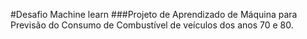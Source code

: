 #Desafio Machine learn
###Projeto de Aprendizado de Máquina  para Previsão do Consumo de Combustível de veículos dos anos 70 e 80.
